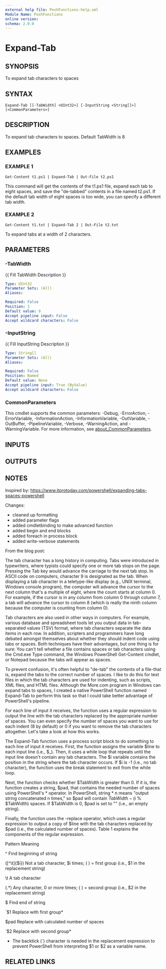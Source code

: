 ```yaml
---
external help file: PoshFunctions-help.xml
Module Name: PoshFunctions
online version:
schema: 2.0.0
---
```


# Expand-Tab

## SYNOPSIS
To expand tab characters to spaces

## SYNTAX

```
Expand-Tab [[-TabWidth] <UInt32>] [-InputString <String[]>] [<CommonParameters>]
```

## DESCRIPTION
To expand tab characters to spaces.
Default TabWidth is 8

## EXAMPLES

### EXAMPLE 1
```
Get-Content t1.ps1 | Expand-Tab | Out-File t2.ps1
```

This command will get the contents of the t1.ps1 file, expand each tab to eight
spaces, and save the "de-tabbed" contents in a file named t2.ps1.
If the default
tab width of eight spaces is too wide, you can specify a different tab width.

### EXAMPLE 2
```
Get-Content t1.txt | Expand-Tab 2 | Out-File t2.txt
```

To expand tabs at a width of 2 characters.

## PARAMETERS

### -TabWidth
{{ Fill TabWidth Description }}

```yaml
Type: UInt32
Parameter Sets: (All)
Aliases:

Required: False
Position: 1
Default value: 8
Accept pipeline input: False
Accept wildcard characters: False
```

### -InputString
{{ Fill InputString Description }}

```yaml
Type: String[]
Parameter Sets: (All)
Aliases:

Required: False
Position: Named
Default value: None
Accept pipeline input: True (ByValue)
Accept wildcard characters: False
```

### CommonParameters
This cmdlet supports the common parameters: -Debug, -ErrorAction, -ErrorVariable, -InformationAction, -InformationVariable, -OutVariable, -OutBuffer, -PipelineVariable, -Verbose, -WarningAction, and -WarningVariable. For more information, see [about_CommonParameters](http://go.microsoft.com/fwlink/?LinkID=113216).

## INPUTS

## OUTPUTS

## NOTES
Inspired by: https://www.itprotoday.com/powershell/expanding-tabs-spaces-powershell

Changes:
* cleaned up formatting
* added parameter flags
* added cmdletbinding to make advanced function
* added begin and end blocks
* added foreach in process block
* added write-verbose statements

From the blog post:

The tab character has a long history in computing. 
Tabs were introduced in
typewriters, where typists could specify one or more tab stops on the page.
Pressing the Tab key would advance the carriage to the next tab stop. 
In ASCII
code on computers, character 9 is designated as the tab. 
When displaying a tab
character in a teletype-like display (e.g., UNIX terminal, Windows console
program), the computer will advance the cursor to the next column that's a
multiple of eight, where the count starts at column 0.
For example, if the
cursor is in any column from column 0 through column 7, a tab will advance the
cursor to column 8 (which is really the ninth column because the computer is
counting from column 0).

Tab characters are also used in other ways in computers. 
For example, various
database and spreadsheet tools let you output data in tab-separated values (TSV)
format, where tab characters separate the data items in each row. 
In addition,
scripters and programmers have long debated amongst themselves about whether
they should indent code using tabs or spaces. 
Both techniques have their
advantages, but one thing is for sure:  You can't tell whether a file contains
spaces or tab characters using the Cmd.exe Type command, the Windows PowerShell
Get-Content cmdlet, or Notepad because the tabs will appear as spaces.

To prevent confusion, it's often helpful to "de-tab" the contents of a file-that
is, expand the tabs to the correct number of spaces. 
I like to do this for text
files in which the tab characters are used for indenting, such as scripts, XML
files, and HTML files. 
Although the More.com program in Windows can expand tabs
to spaces, I created a native PowerShell function named Expand-Tab to perform
this task so that I could take better advantage of PowerShell's pipeline.

For each line of input it receives, the function uses a regular expression to
output the line with the tab characters replaced by the appropriate number of
spaces. 
You can even specify the number of spaces you want to use for each
indent (8 by default) or 0 if you want to remove the tab characters altogether.
Let's take a look at how this works.

The Expand-Tab function uses a process script block to do something to each line
of input it receives. 
First, the function assigns the variable $line to each
input line (i.e., $_). 
Then, it uses a while loop that repeats until the input
line doesn't contain any tab characters. 
The $i variable contains the position
in the string where the tab character occurs. 
If $i is -1 (i.e., no tab
character), the function uses the break statement to exit from the while loop.

Next, the function checks whether $TabWidth is greater than 0.
If it is, the
function creates a string, $pad, that contains the needed number of spaces using
PowerShell's * operator. 
In PowerShell, string * n means "output string
concatenated n times," so $pad will contain $TabWidth - ($i % $TabWidth) spaces.
If $TabWidth is 0, $pad is set to "" (i.e., an empty string).

Finally, the function uses the -replace operator, which uses a regular
expression to output a copy of $line with the tab characters replaced by $pad
(i.e., the calculated number of spaces). 
Table 1 explains the components of the
regular expression.

Pattern        Meaning

^              Find beginning of string

(\[^\t\]{$i})    Not a tab character, $i times; ( ) = first group (i.e., $1 in the
            replacement string)

\t             A tab character

(.*)           Any character, 0 or more times; ( ) = second group (i.e., $2 in the
            replacement string)

$              Find end of string

\`$1            Replace with first group*

$pad           Replace with calculated number of spaces

\`$2            Replace with second group*

* The backtick (\`) character is needed in the replacement expression to prevent
PowerShell from interpreting $1 or $2 as a variable name.

## RELATED LINKS
